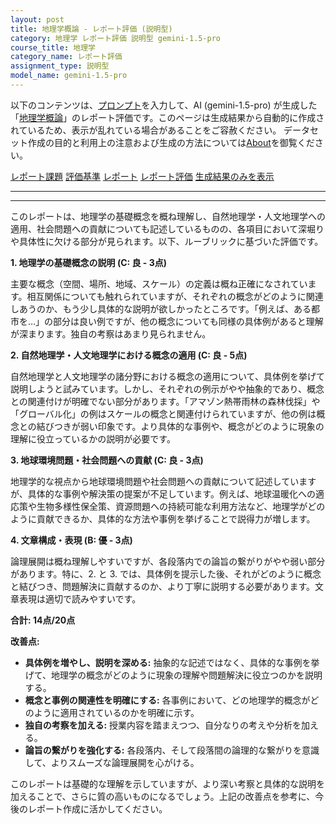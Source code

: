 ```yaml
---
layout: post
title: 地理学概論 - レポート評価 (説明型)
category: 地理学 レポート評価 説明型 gemini-1.5-pro
course_title: 地理学
category_name: レポート評価
assignment_type: 説明型
model_name: gemini-1.5-pro
---
```


以下のコンテンツは、[プロンプト](https://github.com/takedatoshiyuki/synthetic_assignments/tree/main/generated/地理学/gemini-1.5-pro/prompt_レポート評価-説明型.md)を入力して、AI (gemini-1.5-pro) が生成した「[地理学概論](/contents/地理学/)」のレポート評価です。このページは生成結果から自動的に作成されているため、表示が乱れている場合があることをご容赦ください。
データセット作成の目的と利用上の注意および生成の方法については[About](/About)を御覧ください。

[レポート課題](../レポート課題-説明型)
[評価基準](../評価基準-説明型)
[レポート](../レポート-説明型)
[レポート評価](../レポート評価-説明型)
[生成結果のみを表示](https://github.com/takedatoshiyuki/synthetic_assignments/tree/main/generated/地理学/gemini-1.5-pro/レポート評価-説明型.md)
  

***
***
  
このレポートは、地理学の基礎概念を概ね理解し、自然地理学・人文地理学への適用、社会問題への貢献についても記述しているものの、各項目において深堀りや具体性に欠ける部分が見られます。以下、ルーブリックに基づいた評価です。

**1. 地理学の基礎概念の説明 (C: 良 - 3点)**

主要な概念（空間、場所、地域、スケール）の定義は概ね正確になされています。相互関係についても触れられていますが、それぞれの概念がどのように関連しあうのか、もう少し具体的な説明が欲しかったところです。「例えば、ある都市を…」の部分は良い例ですが、他の概念についても同様の具体例があると理解が深まります。独自の考察はあまり見られません。

**2. 自然地理学・人文地理学における概念の適用 (C: 良 - 5点)**

自然地理学と人文地理学の諸分野における概念の適用について、具体例を挙げて説明しようと試みています。しかし、それぞれの例示がやや抽象的であり、概念との関連付けが明確でない部分があります。「アマゾン熱帯雨林の森林伐採」や「グローバル化」の例はスケールの概念と関連付けられていますが、他の例は概念との結びつきが弱い印象です。より具体的な事例や、概念がどのように現象の理解に役立っているかの説明が必要です。

**3. 地球環境問題・社会問題への貢献 (C: 良 - 3点)**

地理学的な視点から地球環境問題や社会問題への貢献について記述していますが、具体的な事例や解決策の提案が不足しています。例えば、地球温暖化への適応策や生物多様性保全策、資源問題への持続可能な利用方法など、地理学がどのように貢献できるか、具体的な方法や事例を挙げることで説得力が増します。

**4. 文章構成・表現 (B: 優 - 3点)**

論理展開は概ね理解しやすいですが、各段落内での論旨の繋がりがやや弱い部分があります。特に、2. と 3. では、具体例を提示した後、それがどのように概念と結びつき、問題解決に貢献するのか、より丁寧に説明する必要があります。文章表現は適切で読みやすいです。

**合計: 14点/20点**

**改善点:**

* **具体例を増やし、説明を深める:** 抽象的な記述ではなく、具体的な事例を挙げて、地理学の概念がどのように現象の理解や問題解決に役立つのかを説明する。
* **概念と事例の関連性を明確にする:** 各事例において、どの地理学的概念がどのように適用されているのかを明確に示す。
* **独自の考察を加える:** 授業内容を踏まえつつ、自分なりの考えや分析を加える。
* **論旨の繋がりを強化する:** 各段落内、そして段落間の論理的な繋がりを意識して、よりスムーズな論理展開を心がける。


このレポートは基礎的な理解を示していますが、より深い考察と具体的な説明を加えることで、さらに質の高いものになるでしょう。上記の改善点を参考に、今後のレポート作成に活かしてください。
